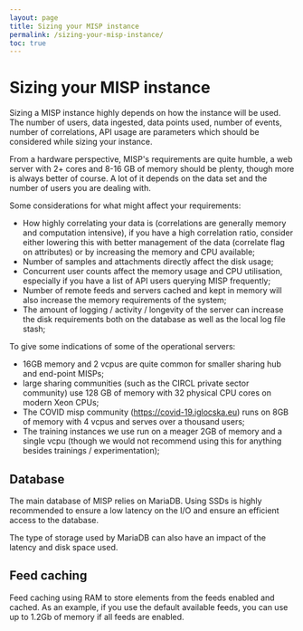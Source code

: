 ```yaml
---
layout: page
title: Sizing your MISP instance 
permalink: /sizing-your-misp-instance/
toc: true
---
```


# Sizing your MISP instance

Sizing a MISP instance highly depends on how the instance will be used. The number of users, data ingested, data points used, number of events, number of correlations, API usage are parameters
which should be considered while sizing your instance.

From a hardware perspective, MISP's requirements are quite humble, a web server with 2+ cores and 8-16 GB of memory should be plenty, though more is always better of course. A lot of it depends on the data set and the number of users you are dealing with.

Some considerations for what might affect your requirements:

- How highly correlating your data is (correlations are generally memory and computation intensive), if you have a high correlation ratio, consider either lowering this with better management of the data (correlate flag on attributes) or by increasing the memory and CPU available;
- Number of samples and attachments directly affect the disk usage;
- Concurrent user counts affect the memory usage and CPU utilisation, especially if you have a list of API users querying MISP frequently;
- Number of remote feeds and servers cached and kept in memory will also increase the memory requirements of the system;
- The amount of logging / activity / longevity of the server can increase the disk requirements both on the database as well as the local log file stash;

To give some indications of some of the operational servers:

- 16GB memory and 2 vcpus are quite common for smaller sharing hub and end-point MISPs;
- large sharing communities (such as the CIRCL private sector community) use 128 GB of memory with 32 physical CPU cores on modern Xeon CPUs;
- The COVID misp community (https://covid-19.iglocska.eu) runs on 8GB of memory with 4 vcpus and serves over a thousand users;
- The training instances we use run on a meager 2GB of memory and a single vcpu (though we would not recommend using this for anything besides trainings / experimentation);

## Database

The main database of MISP relies on MariaDB. Using SSDs is highly recommended to ensure a low latency on the I/O and ensure an efficient access to the database. 

The type of storage used by MariaDB can also have an impact of the latency and disk space used. 

## Feed caching

Feed caching using RAM to store elements from the feeds enabled and cached. As an example, if you use the default available feeds, you can use up to 1.2Gb of memory if all feeds are enabled.

